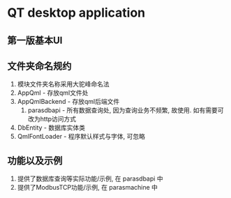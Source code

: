 # QT desktop application
## 第一版基本UI
## 文件夹命名规约
1. 模块文件夹名称采用大驼峰命名法
2. AppQml - 存放qml文件处
3. AppQmlBackend - 存放qml后端文件
   1. parasdbapi - 所有数据查询处, 因为查询业务不频繁, 故使用. 如有需要可改为http访问方式
5. DbEntity - 数据库实体类
6. QmlFontLoader - 程序默认样式与字体, 可忽略
## 功能以及示例
1. 提供了数据库查询等实际功能/示例, 在 parasdbapi 中
2. 提供了ModbusTCP功能/示例, 在 parasmachine 中
